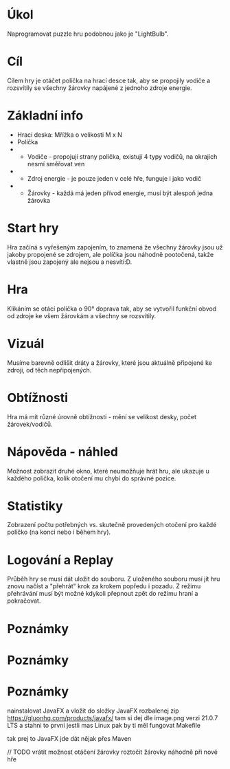 # Úkol

Naprogramovat puzzle hru podobnou jako je "LightBulb".

# Cíl

Cílem hry je otáčet políčka na hrací desce tak, aby se propojily vodiče a rozsvítily se všechny žárovky napájené z jednoho zdroje energie.

# Základní info

- Hrací deska: Mřížka o velikosti M x N
- Políčka
- - Vodiče - propojují strany políčka, existují 4 typy vodičů, na okrajích nesmí směřovat ven
- - Zdroj energie - je pouze jeden v celé hře, funguje i jako vodič
- - Žárovky - každá má jeden přívod energie, musí být alespoň jedna žárovka

# Start hry

Hra začíná s vyřešeným zapojením,
to znamená že všechny žárovky jsou už jakoby propojené se zdrojem, ale políčka jsou náhodně pootočená, takže vlastně jsou zapojený ale nejsou a nesvítí:D.

# Hra

Klikáním se otácí políčka o 90° doprava tak, aby se vytvořil funkční obvod od zdroje ke všem žárovkám a všechny se rozsvítily.

# Vizuál

Musíme barevně odlišit dráty a žárovky, které jsou aktuálně připojené ke zdroji, od těch nepřipojených.

# Obtížnosti

Hra má mít různé úrovně obtížnosti - mění se velikost desky, počet žárovek/vodičů.

# Nápověda - náhled

Možnost zobrazit druhé okno, které neumožňuje hrát hru, ale ukazuje u každého políčka, kolik otočení mu chybí do správné pozice.

# Statistiky

Zobrazení počtu potřebných vs. skutečně provedených otočení pro každé políčko (na konci nebo i během hry).

# Logování a Replay

Průběh hry se musí dát uložit do souboru. Z uloženého souboru musí jít hru znovu načíst a "přehrát" krok za krokem popředu i pozadu. Z režimu přehrávání musí být možné kdykoli přepnout zpět do režimu hraní a pokračovat.

# Poznámky

# Poznámky

# Poznámky

nainstalovat JavaFX a vložit do složky JavaFX rozbalenej zip
https://gluonhq.com/products/javafx/
tam si dej dle image.png verzi 21.0.7 LTS a stahni to prvni jestli mas Linux
pak by ti měl fungovat Makefile

tak prej to JavaFX jde dát nějak přes Maven 

// TODO 
vrátit možnost otáčení žárovky 
roztočit žárovky náhodně při nové hře 
